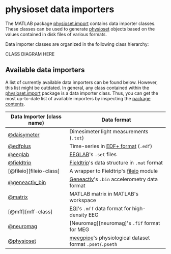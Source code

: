 physioset data importers
================

The MATLAB package [physioset.import][physioset-import-pkg] contains data
importer classes. These classes can be used to generate 
[physioset][physioset] objects based on the values contained in disk files
of various formats. 

[physioset-import-pkg]: ./
[physioset]: ../@physioset/README.md

Data importer classes are organized in the following class hierarchy:


CLASS DIAGRAM HERE


## Available data importers

A list of currently available data importers can be found below. However, 
this list might be outdated. In general, any class contained within the 
[physioset.import][physioset-import-pkg] package is a data importer class.
Thus, you can get the most up-to-date list of available importers by 
inspecting the [package contents][physioset-import-pkg].

Data Importer (class name)       | Data format 
--------------                   | -------------------- 
[@daisymeter][daisymeter-class]  | Dimesimeter light measurements (`.txt`)
[@edfplus][edfplus-class]        | Time-series in [EDF+ format][edfplus] (`.edf`)
[@eeglab][eeglab-class]          | [EEGLAB][eeglab]'s `.set` files
[@fieldtrip][fieldtrip-class]    | [Fieldtrip][fieldtrip]'s data structure in `.mat` format
[@fileio][fileio-class]          | A wrapper to Fieldtrip's [fileio][fileio] module
[@geneactiv_bin][geneactiv-class]| [Geneactiv][geneactiv]'s `.bin` accelerometry data format
[@matrix][matrix-class]          | MATLAB matrix in MATLAB's workspace
[@mff][mff-class]                | [EGI][egi]'s `.mff` data format for high-density EEG
[@neuromag][neuromag-class]      | [Neuromag][neuromag]'s `.fif` format for MEG
[@physioset][physioset-class]    | [meegpipe][meegpipe]'s physiological dataset format `.pset`/`.pseth`

[daisymeter-class]: ./@dimesimeter
[edfplus-class]: ./@edfplus
[edfplus]: http://www.edfplus.info/
[eeglab-class]: ./@eeglab
[eeglab]: http://sccn.ucsd.edu/eeglab/
[fieldtrip-class]: ./@fieldtrip
[fieldtrip]: http://fieldtrip.fcdonders.nl/ 
[fileio]: http://fieldtrip.fcdonders.nl/development/fileio
[geneactiv-class]: ./@geneactiv_bin
[geneactiv]: http://www.geneactive.co.uk/
[matrix-class]: ./@matrix
[class-mff]: ./@mff
[egi]: http://www.egi.com/
[neuromag-class]: http://www.elekta.com/healthcare-professionals/products/elekta-neuroscience/functional-mapping.html
[physioset-class]: ./@physioset
[meegpipe]: http://www.germangh.com/meegpipe/




